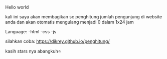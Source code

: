 Hello world

kali ini saya akan membagikan sc penghitung jumlah pengunjung di website anda dan akan otomatis mengulang menjadi 0 dalam 1x24 jam


Language:
-html
-css
-js


silahkan coba:
https://dikrey.github.io/penghitung/
 
kasih stars nya abangkuh⭐